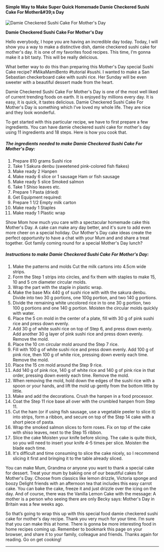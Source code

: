             

#### Simple Way to Make Super Quick Homemade Damie Checkered Sushi Cake For Mother&amp;#39;s Day

![Damie Checkered Sushi Cake For Mother's Day](https://img-global.cpcdn.com/recipes/6311915610439680/751x532cq70/damie-checkered-sushi-cake-for-mothers-day-recipe-main-photo.jpg)

**Damie Checkered Sushi Cake For Mother's Day**

Hello everybody, I hope you are having an incredible day today. Today, I will show you a way to make a distinctive dish, damie checkered sushi cake for mother's day. It is one of my favorites food recipes. This time, I’m gonna make it a bit tasty. This will be really delicious.

What better way to do this than preparing this Mother's Day special Sushi Cake recipe? #MikaMamiBento #tutorial #sushi. I wanted to make a San Sebastian checkerboard cake with sushi rice. Her Sunday will be even sweeter with a beautiful dessert made from the heart.

Damie Checkered Sushi Cake For Mother's Day is one of the most well liked of current trending foods on earth. It is enjoyed by millions every day. It is easy, it is quick, it tastes delicious. Damie Checkered Sushi Cake For Mother's Day is something which I’ve loved my whole life. They are nice and they look wonderful.

To get started with this particular recipe, we have to first prepare a few ingredients. You can have damie checkered sushi cake for mother's day using 11 ingredients and 18 steps. Here is how you cook that.

##### The ingredients needed to make Damie Checkered Sushi Cake For Mother's Day:

1.  Prepare 810 grams Sushi rice
2.  Take 1 Sakura denbu (sweetened pink-colored fish flakes)
3.  Make ready 2 Hanpen
4.  Make ready 6 slice or 1 sausage Ham or fish sausage
5.  Make ready 5 slice Smoked salmon
6.  Take 1 Shiso leaves etc.
7.  Prepare 1 Pasta (dried)
8.  Get Equipment required:
9.  Prepare 1 1/2 Empty milk carton
10.  Make ready 1 Staples
11.  Make ready 1 Plastic wrap

Show Mom how much you care with a spectacular homemade cake this Mother's Day. A cake can make any day better, and it's sure to add even more cheer on a special holiday. Our Mother's Day cake ideas create the perfect opportunity to have a chat with your Mum and and share a treat together. Got family coming round for a special Mother's Day lunch?

##### Instructions to make Damie Checkered Sushi Cake For Mother's Day:

1.  Make the patterns and molds Cut the milk cartons into 4.5cm wide strips.
2.  Form the Step 1 strips into circles, and fix them with staples to make 15, 10 and 5 cm diameter circular molds.
3.  Wrap the part with the staple in plastic wrap.
4.  Make the base Mix 440 g of sushi rice with with the sakura denbu. Divide into two 30 g portions, one 100g portion, and two 140 g portions.
5.  Divide the remaining white uncolored rice in to one 30 g portion, two 100 g portions and one 140 g portion. Moisten the circular molds quickly with water.
6.  Place the 5 cm mold in the center of a plate, fill with 30 g of pink sushi rice and press down evenly.
7.  Add 30 g of white sushi rice on top of Step 6, and press down evenly. Add another 30 g layer of pink sushi rice and press down evenly. Remove the mold.
8.  Place the 10 cm circular mold around the Step 7 rice.
9.  Fill with 100 g of white sushi rice and press down evenly. Add 100 g of pink rice, then 100 g of white rice, pressing down evenly each time. Remove the mold.
10.  Place the 15 cm mold around the Step 9 rice.
11.  Add 140 g of pink rice, 140 g of white rice and 140 g of pink rice in that order, pressing down evenly each time. Remove the mold.
12.  When removing the mold, hold down the edges of the sushi rice with a spoon or your hands, and lift the mold up gently from the bottom little by little.
13.  Make and add the decorations. Crush the hanpen in a food processor.
14.  Coat the Step 11 rice base all over with the crumbled hanpen from Step 11.
15.  Cut the ham (or if using fish sausage, use a vegetable peeler to slice it) into strips, form a ribbon, and secure on top of the Step 14 cake with a short piece of pasta.
16.  Wrap the smoked salmon slices to form roses. Fix on top of the cake with shiso leaves, next to the Step 15 ribbon.
17.  Slice the cake Moisten your knife before slicing. The cake is quite thick, so you will need to insert your knife 4-5 times per slice. Moisten the blade each time.
18.  It's difficult and time consuming to slice the cake nicely, so I recommend slicing it first and bringing it to the table already sliced.

You can make Mum, Grandma or anyone you want to thank a special cake for dessert. Treat your mum by baking one of our beautiful cakes for Mother's Day. Choose from classics like lemon drizzle, Victoria sponge and boozy Delight friends with an afternoon tea that includes this easy carrot cake. You can bake the cake, freeze it and just drizzle over the icing on the day. And of course, there was the Vanilla Lemon Cake with the message: A mother is a person who seeing there are only Becky says: Mother's Day in Britain was a few weeks ago.

So that’s going to wrap this up with this special food damie checkered sushi cake for mother's day recipe. Thank you very much for your time. I’m sure that you can make this at home. There is gonna be more interesting food in home recipes coming up. Remember to bookmark this page on your browser, and share it to your family, colleague and friends. Thanks again for reading. Go on get cooking!

* * *